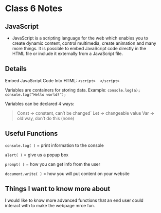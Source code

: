 # Class 6 Notes

## JavaScript

- JavaScript is a scripting language for the web which enables you to create dynamic content, control multimedia, create animation and many more things. It is possible to embed JavaScript code directly in the HTML file or include it externally from a JavaScript file.

## Details

 Embed JavaScript Code Into HTML: `<script>  </script>`

Variables are containers for storing data. Example:
`console.log(a);`
`console.log(“Hello world!”);`

Variables can be declared 4 ways:
> Const → constant, can’t be changed`
> Let → changeable value
> Var → old way, don’t do this
> (none)

## Useful Functions

`console.log( )` = print information to the console

`alert( )` = give us a popup box

`prompt( )` = how you can get info from the user

`document.write( )` = how you will put content on your website

## Things I want to know more about

I would like to know more advanced functions that an end user could interact with to make the webpage mroe fun.
